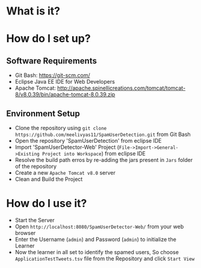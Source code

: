 # What is it?

# How do I set up?
## Software Requirements
 - Git Bash: https://git-scm.com/
 - Eclipse Java EE IDE for Web Developers
 - Apache Tomcat: http://apache.spinellicreations.com/tomcat/tomcat-8/v8.0.39/bin/apache-tomcat-8.0.39.zip
 
## Environment Setup
 - Clone the repository using `git clone https://github.com/meelivyas11/SpamUserDetection.git` from Git Bash
 - Open the repository 'SpamUserDetection' from eclipse IDE
 - Import 'SpamUserDetector-Web' Project (`File->Import->General->Existing Project into Workspace`) from eclipse IDE
 - Resolve the build path erros by re-adding the jars present in `Jars` folder of the repository
 - Create a new `Apache Tomcat v8.0` server
 - Clean and Build the Project
  
# How do I use it?
 - Start the Server
 - Open `http://localhost:8080/SpamUserDetector-Web/` from your web browser
 - Enter the Username (`admin`) and Password (`admin`) to initialize the Learner
 - Now the learner in all set to identify the spamed users, So choose `ApplicationTestTweets.tsv` file from the Repository and click `Start View`
 
 
